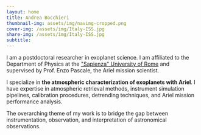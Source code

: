 ```yaml
---
layout: home
title: Andrea Bocchieri
thumbnail-img: assets/img/navimg-cropped.png
cover-img: /assets/img/Italy-ISS.jpg
share-img: /assets/img/Italy-ISS.jpg
subtitle: 
---
```


I am a postdoctoral researcher in exoplanet science. I am affiliated to the Department of Physics at the ["Sapienza" University of Rome](https://www.uniroma1.it/) and supervised by Prof. Enzo Pascale, the Ariel mission scientist.

I specialize in **the atmospheric characterization of exoplanets with Ariel**. I have expertise in atmospheric retrieval methods, instrument simulation pipelines, calibration procedures, detrending techniques, and Ariel mission performance analysis.

The overarching theme of my work is to bridge the gap between instrumentation, observation, and interpretation of astronomical observations.
